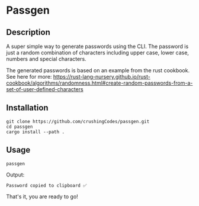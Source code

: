 # Passgen

## Description

A super simple way to generate passwords using the CLI. The password is just a random combination of characters including upper case, lower case, numbers and special characters.


The generated passwords is based on an example from the rust cookbook.
See here for more:
https://rust-lang-nursery.github.io/rust-cookbook/algorithms/randomness.html#create-random-passwords-from-a-set-of-user-defined-characters

## Installation

```
git clone https://github.com/crushingCodes/passgen.git
cd passgen
cargo install --path .
```

## Usage

```
passgen
```

Output:
```
Password copied to clipboard ✅
```

That's it, you are ready to go!
